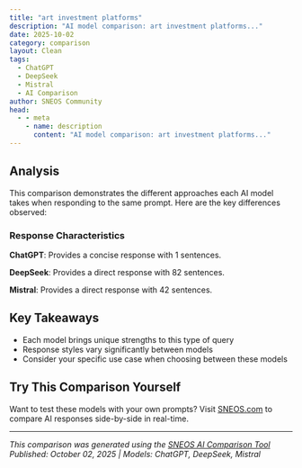 ```yaml
---
title: "art investment platforms"
description: "AI model comparison: art investment platforms..."
date: 2025-10-02
category: comparison
layout: Clean
tags:
  - ChatGPT
  - DeepSeek
  - Mistral
  - AI Comparison
author: SNEOS Community
head:
  - - meta
    - name: description
      content: "AI model comparison: art investment platforms..."
---
```


<ChatComparison
  title="art investment platforms"
  prompt="art investment platforms"
  :responses='{
    "ChatGPT": "Error calling OpenAI API.",
    "DeepSeek": "Of course. Here is a comprehensive overview of art investment platforms, breaking down the different models, key players, benefits, and risks.\n\n### The Core Concept\n\nArt investment platforms aim to democratize art ownership, which was traditionally reserved for the ultra-wealthy. They allow individuals to buy \u0022shares\u0022 or fractions of high-value artworks, enabling them to benefit from potential appreciation without having to buy, store, and insure the entire piece.\n\n---\n\n### Types of Art Investment Platforms\n\nThe market has evolved into several distinct models:\n\n#### 1. Fractional Ownership Platforms\nThis is the most common model. The platform purchases a valuable artwork, holds it in a secure storage facility, and then issues shares or tokens representing ownership. Investors can buy and (in some cases) sell these shares on a secondary market.\n\n*   **How it works:** You buy a piece of a multi-million dollar painting. If the artwork increases in value, so does your share.\n*   **Examples:** **Masterworks**, **Ot\u00EDs**.\n\n#### 2. Art Securitization \u0026 Trading Exchanges\nThese platforms take fractional ownership a step further by creating a more formal, regulated, and liquid secondary market. They often structure the artwork as an \u0022asset-backed security\u0022 that can be traded like a stock.\n\n*   **How it works:** After an initial offering, shares are listed on the platform\u0027s own exchange, allowing for more frequent buying and selling.\n*   **Examples:** **Artex**, **ART Stock Exchange**.\n\n#### 3. Art-Focused ETFs and Funds\nInstead of owning a fraction of a single artwork, you invest in a fund or an Exchange-Traded Fund (ETF) that holds a diversified portfolio of artworks. This spreads the risk across many assets.\n\n*   **How it works:** Similar to buying a share of a Vanguard fund, but the underlying assets are paintings, sculptures, etc.\n*   **Examples:** The **Artemundi Global Fund**, **The Fine Art Group**. (Note: A pure art ETF has been attempted but is not yet widely available on public markets).\n\n#### 4. NFT Art Platforms\nWhile a different asset class, NFT (Non-Fungible Token) platforms are a major part of the digital art investment landscape. They allow for direct ownership of digital art verified on a blockchain.\n\n*   **How it works:** You buy an NFT, which represents your ownership of the unique digital file. The market is highly speculative and volatile.\n*   **Examples:** **OpenSea**, **SuperRare**, **Foundation**.\n\n---\n\n### Key Players in the Market\n\n| Platform | Model | Key Features \u0026 Focus | Minimum Investment |\n| :--- | :--- | :--- | :--- |\n| **Masterworks** | Fractional Ownership | Leader in the space; focuses on blue-chip art (Warhol, Banksy, Monet). Has a robust secondary market. | Often $500-$1,000 per share |\n| **Ot\u00EDs** | Fractional Ownership | Broader focus, including contemporary art, collectibles (e.g., rare sneakers, watches), and NFTs. | As low as $5 |\n| **Artex** | Securitization \u0026 Trading | Aims to be a stock exchange for art. Involves a formal IPO process for each artwork. | Varies by offering |\n| **Artory Registry** | Registry \u0026 Blockchain | Not an investment platform per se, but provides a secure, blockchain-based registry for art ownership and provenance, which supports the ecosystem. | N/A |\n\n---\n\n### Benefits of Using Art Investment Platforms\n\n1.  **Accessibility \u0026 Lower Barrier to Entry:** Invest in a multi-million dollar asset for a few hundred dollars.\n2.  **Diversification:** Art has a low correlation with traditional stock and bond markets, making it a good portfolio diversifier.\n3.  **Potential for High Returns:** The top end of the art market has historically appreciated significantly, sometimes outperforming indices like the S\u0026P 500.\n4.  **Liquidity (Relative to Physical Art):** While not as liquid as stocks, the secondary markets on these platforms are far more liquid than trying to sell a whole painting privately.\n5.  **No Storage or Insurance Hassles:** The platform handles all the logistics, security, and costs of storing and insuring the artwork.\n\n---\n\n### Major Risks and Considerations\n\n1.  **Illiquidity and Lock-Up Periods:** This is the biggest risk. You may not be able to sell your shares immediately. Many platforms have holding periods (e.g., 3-10 years) before you can sell on the secondary market, and there\u0027s no guarantee a buyer will be there.\n2.  **High Fees:** Platforms charge various fees, including:\n    *   **Acquisition Fees** (to buy the art)\n    *   **Storage \u0026 Insurance Fees** (annual costs)\n    *   **Management Fees** (similar to a fund)\n    *   **Carried Interest** (a percentage of the profits when the art is sold)\n3.  **Speculative \u0026 Volatile Market:** Art value is subjective. It\u0027s driven by trends, artist reputation, and collector taste. An artist can fall out of favor, causing prices to plummet.\n4.  **Lack of Income:** Art does not produce dividends or interest. Your return is 100% dependent on capital appreciation.\n5.  **Platform Risk:** The industry is relatively new. If the platform goes out of business, the process of reclaiming your investment could be complex and costly.\n6.  **Transparency \u0026 Valuation:** How does the platform select art? Who appraises it? Understanding their methodology is crucial, as inflated acquisition prices can hurt returns.\n\n---\n\n### Before You Invest: A Checklist\n\n*   **Understand the Fee Structure:** Read the fine print. High fees can eat away your returns.\n*   **Check the Liquidity Terms:** How long is the holding period? How active is the secondary market?\n*   **Research the Platform\u0027s Track Record:** Have they successfully exited any investments (i.e., sold a painting and returned profits to shareholders)?\n*   **Diversify Your \u0022Art Portfolio\u0022:** Don\u0027t put all your money into one artwork or even one artist.\n*   **Consider it a Long-Term, Alternative Investment:** Allocate only a small, speculative portion of your overall portfolio to art. It should not replace traditional investments like stocks and bonds.\n\n### The Bottom Line\n\nArt investment platforms have successfully opened up a once-exclusive asset class. They offer a compelling way to gain exposure to the art market with relatively small amounts of capital. However, they are not a get-rich-quick scheme. They are **illiquid, high-fee, speculative investments** best suited for sophisticated investors who understand the risks and are prepared to hold for the long term.\n\nAlways do your own thorough research before investing in any platform.",
    "Mistral": "Art investment platforms provide a way for individuals to invest in artworks, often by purchasing shares or fractional ownership in pieces of art. These platforms can democratize access to the art market, which has traditionally been reserved for wealthy collectors and institutions. Here are some key features and examples of art investment platforms:\n\n### Key Features:\n1. **Fractional Ownership**: Allows investors to buy a fraction of an artwork, making high-value pieces more accessible.\n2. **Transparency**: Provides detailed information about the artwork, including its provenance, condition, and market value.\n3. **Liquidity**: Offers a marketplace where investors can buy and sell their shares, providing liquidity that is often lacking in traditional art markets.\n4. **Diversification**: Enables investors to diversify their portfolios by investing in multiple artworks.\n5. **Expert Curation**: Often involves expert curation to select high-quality artworks with strong investment potential.\n6. **Digital Platforms**: Utilizes digital technology to facilitate transactions, manage portfolios, and provide market insights.\n\n### Examples of Art Investment Platforms:\n1. **Masterworks**:\n   - **Description**: Masterworks allows investors to buy shares in blue-chip artworks. The platform handles the acquisition, storage, and eventual sale of the artworks.\n   - **Features**: Fractional ownership, expert curation, secondary market for trading shares.\n\n2. **Arthena**:\n   - **Description**: Arthena offers investment funds focused on contemporary art. Investors can buy into these funds, which are managed by art experts.\n   - **Features**: Diversified portfolios, expert management, potential for high returns.\n\n3. **Yieldstreet**:\n   - **Description**: Yieldstreet offers a variety of alternative investment opportunities, including art. Investors can buy into art funds or individual pieces.\n   - **Features**: Diversified investment options, expert curation, potential for high returns.\n\n4. **Artsy**:\n   - **Description**: Artsy is an online platform for discovering, buying, and selling fine art. While not strictly an investment platform, it provides a marketplace for art transactions.\n   - **Features**: Large inventory, expert curation, market insights.\n\n5. **Rally Rd.**:\n   - **Description**: Rally Rd. allows investors to buy shares in collectibles, including art. The platform offers a secondary market for trading shares.\n   - **Features**: Fractional ownership, diversified collectibles, secondary market.\n\n### Considerations:\n- **Risk**: Like any investment, art carries risks, including market volatility and the potential for fraud.\n- **Fees**: Platforms may charge fees for transactions, management, and storage.\n- **Regulation**: Ensure the platform complies with relevant financial regulations and has a good reputation.\n- **Liquidity**: While these platforms aim to provide liquidity, the market for art shares may still be less liquid than traditional financial markets.\n\n### Conclusion:\nArt investment platforms offer a unique opportunity for investors to participate in the art market without the need for large capital outlays. However, it\u0027s important to do thorough research and consider the risks and fees involved before investing."
  }'
  published-date="10:10"
/>

## Analysis

This comparison demonstrates the different approaches each AI model takes when responding to the same prompt. Here are the key differences observed:

### Response Characteristics

**ChatGPT**: Provides a concise response with 1 sentences. 

**DeepSeek**: Provides a direct response with 82 sentences. 

**Mistral**: Provides a direct response with 42 sentences. 

## Key Takeaways

- Each model brings unique strengths to this type of query
- Response styles vary significantly between models
- Consider your specific use case when choosing between these models

## Try This Comparison Yourself

Want to test these models with your own prompts? Visit [SNEOS.com](https://sneos.com) to compare AI responses side-by-side in real-time.

---

*This comparison was generated using the [SNEOS AI Comparison Tool](https://sneos.com)*
*Published: October 02, 2025 | Models: ChatGPT, DeepSeek, Mistral*
